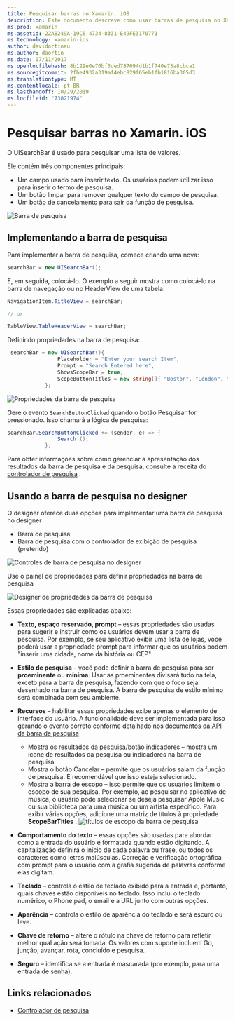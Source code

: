 ```yaml
---
title: Pesquisar barras no Xamarin. iOS
description: Este documento descreve como usar barras de pesquisa no Xamarin. iOS. Ele aborda como criar barras de pesquisa programaticamente e em um Storyboard.
ms.prod: xamarin
ms.assetid: 22A8249A-19C6-4734-8331-E49FE3170771
ms.technology: xamarin-ios
author: davidortinau
ms.author: daortin
ms.date: 07/11/2017
ms.openlocfilehash: 8b129e0e70bf3ded787094d1b1f740e73a8cbca1
ms.sourcegitcommit: 2fbe4932a319af4ebc829f65eb1fb1816ba305d3
ms.translationtype: MT
ms.contentlocale: pt-BR
ms.lasthandoff: 10/29/2019
ms.locfileid: "73021974"
---
```

# <a name="search-bars-in-xamarinios"></a>Pesquisar barras no Xamarin. iOS

O UISearchBar é usado para pesquisar uma lista de valores.

Ele contém três componentes principais:

- Um campo usado para inserir texto. Os usuários podem utilizar isso para inserir o termo de pesquisa.
- Um botão limpar para remover qualquer texto do campo de pesquisa.
- Um botão de cancelamento para sair da função de pesquisa.

![Barra de pesquisa](searchbar-images/image1.png)

## <a name="implementing-the-search-bar"></a>Implementando a barra de pesquisa

Para implementar a barra de pesquisa, comece criando uma nova:

```csharp
searchBar = new UISearchBar();
```

E, em seguida, colocá-lo. O exemplo a seguir mostra como colocá-lo na barra de navegação ou no HeaderView de uma tabela:

```csharp
NavigationItem.TitleView = searchBar;

// or

TableView.TableHeaderView = searchBar;
```

Definindo propriedades na barra de pesquisa:

```csharp
 searchBar = new UISearchBar(){
                Placeholder = "Enter your search Item",
                Prompt = "Search Entered here",
                ShowsScopeBar = true,
                ScopeButtonTitles = new string[]{ "Boston", "London", "SF" },
            };
```

![Propriedades da barra de pesquisa](searchbar-images/image6.png)

Gere o evento `SearchButtonClicked` quando o botão Pesquisar for pressionado. Isso chamará a lógica de pesquisa:

```csharp
searchBar.SearchButtonClicked += (sender, e) => {
                Search ();
            };
```

Para obter informações sobre como gerenciar a apresentação dos resultados da barra de pesquisa e da pesquisa, consulte a receita do [controlador de pesquisa](https://github.com/xamarin/recipes/tree/master/Recipes/ios/content_controls/search-controller) .

## <a name="using-the-search-bar-in-the-designer"></a>Usando a barra de pesquisa no designer

O designer oferece duas opções para implementar uma barra de pesquisa no designer

- Barra de pesquisa
- Barra de pesquisa com o controlador de exibição de pesquisa (preterido)

![Controles de barra de pesquisa no designer](searchbar-images/image2.png)

Use o painel de propriedades para definir propriedades na barra de pesquisa

![Designer de propriedades da barra de pesquisa](searchbar-images/image3.png)

Essas propriedades são explicadas abaixo:

- **Texto, espaço reservado, prompt** – essas propriedades são usadas para sugerir e instruir como os usuários devem usar a barra de pesquisa. Por exemplo, se seu aplicativo exibir uma lista de lojas, você poderá usar a propriedade prompt para informar que os usuários podem "inserir uma cidade, nome da história ou CEP"
- **Estilo de pesquisa** – você pode definir a barra de pesquisa para ser **proeminente** ou **mínima**. Usar as proeminentes divisará tudo na tela, exceto para a barra de pesquisa, fazendo com que o foco seja desenhado na barra de pesquisa. A barra de pesquisa de estilo mínimo será combinada com seu ambiente.
- **Recursos** – habilitar essas propriedades exibe apenas o elemento de interface do usuário. A funcionalidade deve ser implementada para isso gerando o evento correto conforme detalhado nos [documentos da API da barra de pesquisa](xref:UIKit.UISearchBar)
  - Mostra os resultados da pesquisa/botão indicadores – mostra um ícone de resultados da pesquisa ou indicadores na barra de pesquisa
  - Mostra o botão Cancelar – permite que os usuários saiam da função de pesquisa. É recomendável que isso esteja selecionado.
  - Mostra a barra de escopo – isso permite que os usuários limitem o escopo de sua pesquisa. Por exemplo, ao pesquisar no aplicativo de música, o usuário pode selecionar se deseja pesquisar Apple Music ou sua biblioteca para uma música ou um artista específico. Para exibir várias opções, adicione uma matriz de títulos à propriedade **ScopeBarTitles** .
  ![títulos de escopo da barra de pesquisa](searchbar-images/image4.png)

- **Comportamento do texto** – essas opções são usadas para abordar como a entrada do usuário é formatada quando estão digitando. A capitalização definirá o início de cada palavra ou frase, ou todos os caracteres como letras maiúsculas. Correção e verificação ortográfica com prompt para o usuário com a grafia sugerida de palavras conforme elas digitam.
- **Teclado** – controla o estilo de teclado exibido para a entrada e, portanto, quais chaves estão disponíveis no teclado. Isso inclui o teclado numérico, o Phone pad, o email e a URL junto com outras opções.
- **Aparência** – controla o estilo de aparência do teclado e será escuro ou leve.
- **Chave de retorno** – altere o rótulo na chave de retorno para refletir melhor qual ação será tomada. Os valores com suporte incluem Go, junção, avançar, rota, concluído e pesquisa.
- **Seguro** – identifica se a entrada é mascarada (por exemplo, para uma entrada de senha).

## <a name="related-links"></a>Links relacionados

- [Controlador de pesquisa](https://github.com/xamarin/recipes/tree/master/Recipes/ios/content_controls/search-controller)
